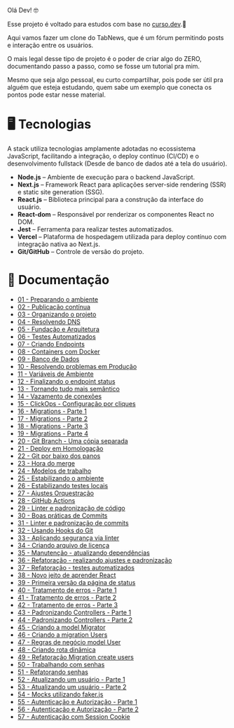 Olá Dev! 🤓

Esse projeto é voltado para estudos com base no [curso.dev](https://curso.dev).🌱

Aqui vamos fazer um clone do TabNews, que é um fórum permitindo posts e interação entre os usuários.

O mais legal desse tipo de projeto é o poder de criar algo do ZERO, documentando
passo a passo, como se fosse um tutorial pra mim.

Mesmo que seja algo pessoal, eu curto compartilhar, pois pode ser útil pra alguém
que esteja estudando, quem sabe um exemplo que conecta os pontos pode estar nesse
material.

# 🖥️ Tecnologias

A stack utiliza tecnologias amplamente adotadas no ecossistema JavaScript, facilitando a integração, o deploy contínuo (CI/CD) e o desenvolvimento fullstack (Desde de banco de dados até a tela do usuário).

- **Node.js** – Ambiente de execução para o backend JavaScript.
- **Next.js** – Framework React para aplicações server-side rendering (SSR) e static site generation (SSG).
- **React.js** – Biblioteca principal para a construção da interface do usuário.
- **React-dom** – Responsável por renderizar os componentes React no DOM.
- **Jest** – Ferramenta para realizar testes automatizados.
- **Vercel** – Plataforma de hospedagem utilizada para deploy contínuo com integração nativa ao Next.js.
- **Git/GitHub** – Controle de versão do projeto.

# 🔗 Documentação

- [01 - Preparando o ambiente](docs/01-preparando-o-ambiente.md)
- [02 - Publicação contínua](docs/02-publicacao-continua.md)
- [03 - Organizando o projeto](docs/03-organizando-o-projeto.md)
- [04 - Resolvendo DNS](docs/04-resolvendo-dns.md)
- [05 - Fundação e Arquitetura](docs/05-fundacao-e-arquitetura.md)
- [06 - Testes Automatizados](docs/06-testes-automatizados.md)
- [07 - Criando Endpoints](docs/07-criando-endpoints.md)
- [08 - Containers com Docker](docs/08-containers-com-docker.md)
- [09 - Banco de Dados](docs/09-banco-de-dados.md)
- [10 - Resolvendo problemas em Produção](docs/10-resolvendo-problemas-em-prod.md)
- [11 - Variáveis de Ambiente](docs/11-variaveis-de-ambiente.md)
- [12 - Finalizando o endpoint status](docs/12-finalizando-endpoint-status.md)
- [13 - Tornando tudo mais semântico](docs/13-tornando-semantico.md)
- [14 - Vazamento de conexões](docs/14-vazamento-de-conexoes-do-banco.md)
- [15 - ClickOps - Configuração por cliques](docs/15-click-ops-configurando-com-cliques.md)
- [16 - Migrations - Parte 1](docs/16-migrations-parte-1.md)
- [17 - Migrations - Parte 2](docs/17-migrations-parte-2.md)
- [18 - Migrations - Parte 3](docs/18-migrations-parte-3.md)
- [19 - Migrations - Parte 4](docs/19-migrations-parte-4.md)
- [20 - Git Branch - Uma cópia separada](docs/20-git-branches-sao-copias.md)
- [21 - Deploy em Homologação](docs/21-deploy-em-homologacao.md)
- [22 - Git por baixo dos panos](docs/22-git-por-baixo-dos-panos.md)
- [23 - Hora do merge](docs/23-hora-do-merge.md)
- [24 - Modelos de trabalho](docs/24-CI-CD-modelos-de-trabalho.md)
- [25 - Estabilizando o ambiente](docs/25-estabilizando-o-ambiente.md)
- [26 - Estabilizando testes locais](docs/26-estabilizando-testes-locais.md)
- [27 - Ajustes Orquestração](docs/27-ajustes-orquestracao.md)
- [28 - GitHub Actions](docs/28-github-actions.md)
- [29 - Linter e padronização de código](docs/29-linter-e-a-padronizacao.md)
- [30 - Boas práticas de Commits](docs/30-commits-boas-praticas.md)
- [31 - Linter e padronização de commits](docs/31-linter-commits.md)
- [32 - Usando Hooks do Git](docs/32-git-hooks.md)
- [33 - Aplicando segurança via linter](docs/33-linter-sem-segredos.md)
- [34 - Criando arquivo de licença](docs/34-criando-arquivo-de-licenca.md)
- [35 - Manutenção - atualizando dependências](docs/35-manutencao-dependencias-e-correcoes-gerais.md)
- [36 - Refatoração - realizando ajustes e padronização](docs/36-refatoracao-ajustes-e-padronizacao.md)
- [37 - Refatoração - testes automatizados](docs/37-refatorando-testes-automatizados.md)
- [38 - Novo jeito de aprender React](docs/38-novo-jeito-com-react.md)
- [39 - Primeira versão da página de status](docs/39-primeira-versao-pagina-status.md)
- [40 - Tratamento de erros - Parte 1](docs/40-tratamento-de-erros-parte-1.md)
- [41 - Tratamento de erros - Parte 2](docs/41-tratamento-de-erros-parte-2.md)
- [42 - Tratamento de erros - Parte 3](docs/42-tratamento-de-erros-parte-3.md)
- [43 - Padronizando Controllers - Parte 1](docs/43-padronizando-controllers-parte1.md)
- [44 - Padronizando Controllers - Parte 2](docs/44-padronizando-controllers-parte2.md)
- [45 - Criando a model Migrator](docs/45-criando-a-model-migrator.md)
- [46 - Criando a migration Users](docs/46-criando-migration-users.md)
- [47 - Regras de negócio model User](docs/47-regras-de-negocio-model-user.md)
- [48 - Criando rota dinâmica](docs/48-criando-rota-dinamica.md)
- [49 - Refatoração Migration create users](docs/49-refatoracao-migrations-create-users.md)
- [50 - Trabalhando com senhas](docs/50-trabalhando-com-senhas.md)
- [51 - Refatorando senhas](docs/51-refatorando-senhas.md)
- [52 - Atualizando um usuário - Parte 1](docs/52-atualizando-um-usuario-parte-1.md)
- [53 - Atualizando um usuário - Parte 2](docs/53-atualizando-um-usuario-parte-2.md)
- [54 - Mocks utilizando faker.js](docs/54-Mocks-utilizando-fakerjs.md)
- [55 - Autenticação e Autorização - Parte 1](docs/55-autenticacao-e-autorizacao-parte-1.md)
- [56 - Autenticação e Autorização - Parte 2](docs/55-autenticacao-e-autorizacao-parte-2.md)
- [57 - Autenticação com Session Cookie](docs/57-autenticacao-session-cookie.md)

